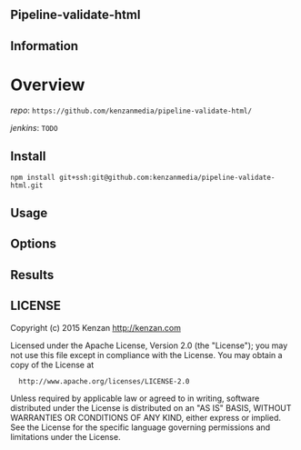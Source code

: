 ## Pipeline-validate-html


## Information


# Overview


_repo_: `https://github.com/kenzanmedia/pipeline-validate-html/`

_jenkins_: `TODO`

## Install
`npm install git+ssh:git@github.com:kenzanmedia/pipeline-validate-html.git`

## Usage


## Options


## Results



## LICENSE

  Copyright (c) 2015 Kenzan <http://kenzan.com>

  Licensed under the Apache License, Version 2.0 (the "License");
  you may not use this file except in compliance with the License.
  You may obtain a copy of the License at

      http://www.apache.org/licenses/LICENSE-2.0

  Unless required by applicable law or agreed to in writing, software
  distributed under the License is distributed on an "AS IS" BASIS,
  WITHOUT WARRANTIES OR CONDITIONS OF ANY KIND, either express or implied.
  See the License for the specific language governing permissions and
  limitations under the License.
